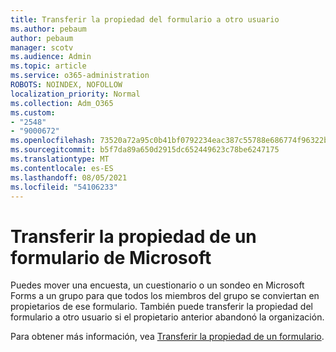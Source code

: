 ```yaml
---
title: Transferir la propiedad del formulario a otro usuario
ms.author: pebaum
author: pebaum
manager: scotv
ms.audience: Admin
ms.topic: article
ms.service: o365-administration
ROBOTS: NOINDEX, NOFOLLOW
localization_priority: Normal
ms.collection: Adm_O365
ms.custom:
- "2548"
- "9000672"
ms.openlocfilehash: 73520a72a95c0b41bf0792234eac387c55788e686774f96322b202fb82b12eb6
ms.sourcegitcommit: b5f7da89a650d2915dc652449623c78be6247175
ms.translationtype: MT
ms.contentlocale: es-ES
ms.lasthandoff: 08/05/2021
ms.locfileid: "54106233"
---
```

# <a name="transfer-ownership-of-a-microsoft-form"></a>Transferir la propiedad de un formulario de Microsoft

Puedes mover una encuesta, un cuestionario o un sondeo en Microsoft Forms a un grupo para que todos los miembros del grupo se conviertan en propietarios de ese formulario. También puede transferir la propiedad del formulario a otro usuario si el propietario anterior abandonó la organización.

Para obtener más información, vea [Transferir la propiedad de un formulario](https://support.office.com/article/Transfer-ownership-of-a-form-921a6361-a4e5-44ea-bce9-c4ed63aa54b4).